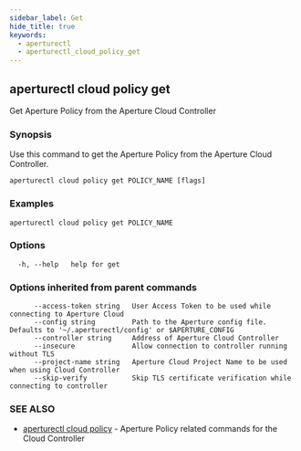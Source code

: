 ```yaml
---
sidebar_label: Get
hide_title: true
keywords:
  - aperturectl
  - aperturectl_cloud_policy_get
---
```


<!-- markdownlint-disable -->

## aperturectl cloud policy get

Get Aperture Policy from the Aperture Cloud Controller

### Synopsis

Use this command to get the Aperture Policy from the Aperture Cloud Controller.

```
aperturectl cloud policy get POLICY_NAME [flags]
```

### Examples

```
aperturectl cloud policy get POLICY_NAME
```

### Options

```
  -h, --help   help for get
```

### Options inherited from parent commands

```
      --access-token string   User Access Token to be used while connecting to Aperture Cloud
      --config string         Path to the Aperture config file. Defaults to '~/.aperturectl/config' or $APERTURE_CONFIG
      --controller string     Address of Aperture Cloud Controller
      --insecure              Allow connection to controller running without TLS
      --project-name string   Aperture Cloud Project Name to be used when using Cloud Controller
      --skip-verify           Skip TLS certificate verification while connecting to controller
```

### SEE ALSO

- [aperturectl cloud policy](/reference/aperture-cli/aperturectl/cloud/policy/policy.md) - Aperture Policy related commands for the Cloud Controller
